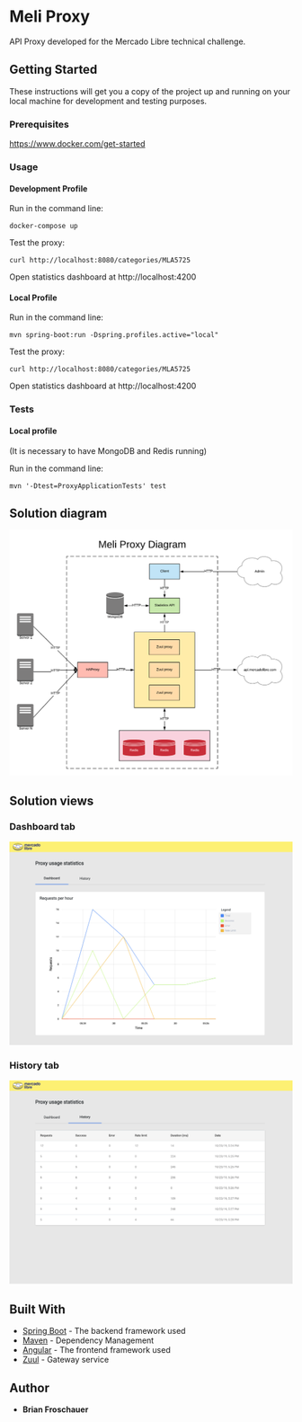 # Meli Proxy

API Proxy developed for the Mercado Libre technical challenge.

## Getting Started

These instructions will get you a copy of the project up and running on your local machine for development and testing purposes.

### Prerequisites

https://www.docker.com/get-started

### Usage

#### Development Profile

Run in the command line:
```
docker-compose up
```

Test the proxy:
```
curl http://localhost:8080/categories/MLA5725
```

Open statistics dashboard at http://localhost:4200

#### Local Profile

Run in the command line:
```
mvn spring-boot:run -Dspring.profiles.active="local"
```

Test the proxy:
```
curl http://localhost:8080/categories/MLA5725
```

Open statistics dashboard at http://localhost:4200

### Tests

#### Local profile

(It is necessary to have MongoDB and Redis running)

Run in the command line:
```
mvn '-Dtest=ProxyApplicationTests' test
```

## Solution diagram

![alt text](assets/diagram.png)

## Solution views

### Dashboard tab
![alt text](assets/dashboard.png)

### History tab
![alt text](assets/history.png)


## Built With

* [Spring Boot](https://spring.io/) - The backend framework used
* [Maven](https://maven.apache.org/) - Dependency Management
* [Angular](https://angular.io/) - The frontend framework used
* [Zuul](https://github.com/Netflix/zuul) - Gateway service

## Author

* **Brian Froschauer**
